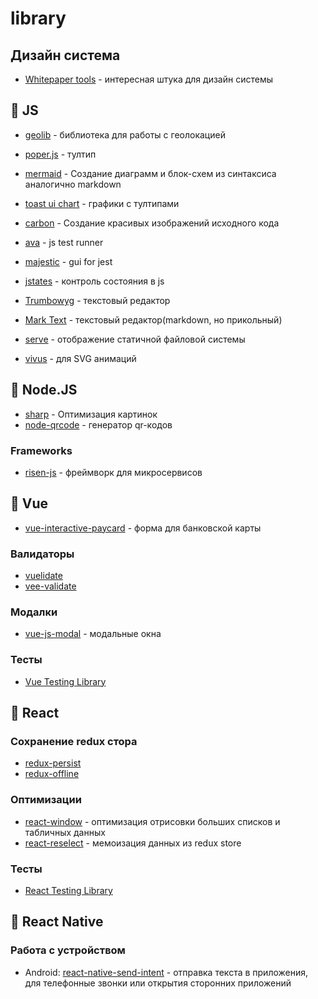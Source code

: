 # library

## Дизайн система
- [Whitepaper tools](https://whitepaper.tools/index.html) - интересная штука для дизайн системы

## :yellow_heart: JS

- [geolib](https://github.com/manuelbieh/geolib) - библиотека для работы с геолокацией

- [poper.js](https://github.com/FezVrasta/popper.js) - тултип

- [mermaid](https://github.com/mermaid-js/mermaid) - Создание диаграмм и блок-схем из синтаксиса аналогично markdown
- [toast ui chart](https://github.com/nhn/tui.chart) - графики с тултипами

- [carbon](https://github.com/carbon-app/carbon) - Создание красивых изображений исходного кода

- [ava](https://github.com/avajs/ava) - js test runner
- [majestic](https://github.com/Raathigesh/majestic) - gui for jest

- [jstates](https://github.com/orYoffe/jstates) - контроль состояния в js

- [Trumbowyg](https://github.com/Alex-D/Trumbowyg) - текстовый редактор
- [Mark Text](https://github.com/marktext/marktext) - текстовый редактор(markdown, но прикольный)

- [serve](https://github.com/zeit/serve) - отображение статичной файловой системы

- [vivus](https://github.com/maxwellito/vivus) - для SVG анимаций

## :green_heart: Node.JS

- [sharp](https://github.com/lovell/sharp) - Оптимизация картинок
- [node-qrcode](https://github.com/soldair/node-qrcode) - генератор qr-кодов

### Frameworks
- [risen-js](https://github.com/daviemakz/risen-js) - фреймворк для микросервисов

## :green_heart: Vue

- [vue-interactive-paycard](https://github.com/muhammederdem/vue-interactive-paycard) - форма для банковской карты

### Валидаторы
- [vuelidate](https://github.com/vuelidate/vuelidate)
- [vee-validate](https://github.com/logaretm/vee-validate)

### Модалки
- [vue-js-modal](https://github.com/euvl/vue-js-modal) - модальные окна

### Тесты
- [Vue Testing Library](https://github.com/testing-library/vue-testing-library)

## :blue_heart: React

### Сохранение redux стора
- [redux-persist](https://github.com/rt2zz/redux-persist)
- [redux-offline](https://github.com/redux-offline/redux-offline)

### Оптимизации
- [react-window](https://github.com/bvaughn/react-window) - оптимизация отрисовки больших списков и табличных данных
- [react-reselect](https://github.com/reduxjs/reselect) - мемоизация данных из redux store

### Тесты
- [React Testing Library](https://github.com/testing-library/react-testing-library)

## :blue_heart: React Native

### Работа с устройством
- Android: [react-native-send-intent](https://github.com/lucasferreira/react-native-send-intent) - отправка текста в приложения, для телефонные звонки или открытия сторонних приложений
